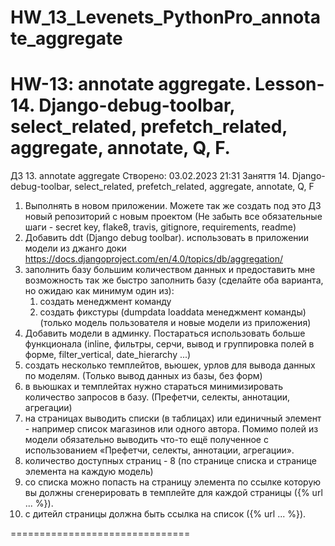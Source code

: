 # HW_13_Levenets_PythonPro_annotate_aggregate
HW-13: annotate aggregate.
Lesson-14. Django-debug-toolbar, select_related, prefetch_related, aggregate, annotate, Q, F.
===============================
ДЗ 13. annotate aggregate
Створено: 03.02.2023 21:31
Заняття 14. Django-debug-toolbar, select_related, prefetch_related, aggregate, annotate, Q, F

1. Выполнять в новом приложении. Можете так же создать под это ДЗ новый репозиторий с новым проектом
(Не забыть все обязательные шаги - secret key, flake8, travis, gitignore, requirements, readme)
2. Добавить ddt (Django debug toolbar).
использовать в приложении модели из джанго доки
https://docs.djangoproject.com/en/4.0/topics/db/aggregation/
3. заполнить базу большим количеством данных и предоставить мне возможность так же быстро заполнить базу
(сделайте оба варианта, но ожидаю как минимум один из):
   1) создать менеджмент команду
   2) создать фикстуры (dumpdata loaddata менеджмент команды) 
(только модель пользователя и новые модели из приложения)
4. Добавить модели в админку. Постараться использовать больше функционала 
(inline, фильтры, серчи, вывод и группировка полей в форме, filter_vertical, date_hierarchy ...)
5. создать несколько темплейтов, вьюшек, урлов для вывода данных по моделям.
(Только вывод данных из базы, без форм)
6. в вьюшках и темплейтах нужно стараться минимизировать количество запросов в базу. 
(Префетчи, селекты, аннотации, агрегации)
7. на страницах выводить списки (в таблицах) или единичный элемент - 
например список магазинов или одного автора. Помимо полей из модели обязательно выводить что-то ещё
полученное с использованием «Префетчи, селекты, аннотации, агрегации».
8. количество доступных страниц - 8 (по странице списка и странице элемента на каждую модель)
9. со списка можно попасть на страницу элемента по ссылке которую вы должны сгенерировать 
в темплейте для каждой страницы ({% url ... %}).
10. с дитейл страницы должна быть ссылка на список ({% url ... %}).

===============================